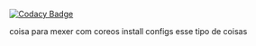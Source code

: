 [![Codacy Badge](https://api.codacy.com/project/badge/Grade/2a5ab368df1143ed8667d606ede62134)](https://app.codacy.com/app/kaykelins/coreos-stuffs?utm_source=github.com&utm_medium=referral&utm_content=kaykelins/coreos-stuffs&utm_campaign=Badge_Grade_Dashboard)

coisa para mexer com coreos install configs esse tipo de coisas
